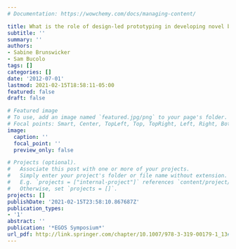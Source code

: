 ```yaml
---
# Documentation: https://wowchemy.com/docs/managing-content/

title: What is the role of design-led prototyping in developing novel business models
subtitle: ''
summary: ''
authors:
- Sabine Brunswicker
- Sam Bucolo
tags: []
categories: []
date: '2012-07-01'
lastmod: 2021-02-15T18:58:11-05:00
featured: false
draft: false

# Featured image
# To use, add an image named `featured.jpg/png` to your page's folder.
# Focal points: Smart, Center, TopLeft, Top, TopRight, Left, Right, BottomLeft, Bottom, BottomRight.
image:
  caption: ''
  focal_point: ''
  preview_only: false

# Projects (optional).
#   Associate this post with one or more of your projects.
#   Simply enter your project's folder or file name without extension.
#   E.g. `projects = ["internal-project"]` references `content/project/deep-learning/index.md`.
#   Otherwise, set `projects = []`.
projects: []
publishDate: '2021-02-15T23:58:10.867687Z'
publication_types:
- '1'
abstract: ''
publication: '*EGOS Symposium*'
url_pdf: http://link.springer.com/chapter/10.1007/978-3-319-00179-1_13#page-1
---
```

